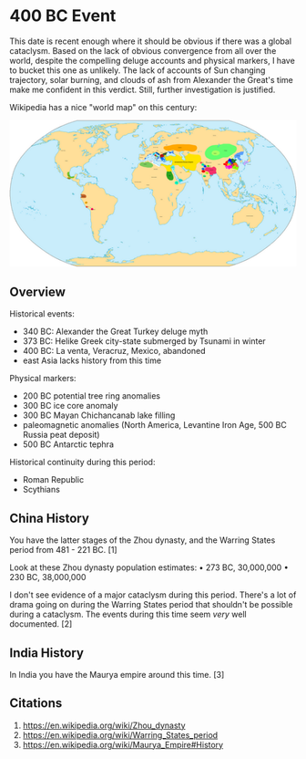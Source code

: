 # 400 BC Event

This date is recent enough where it should be obvious if there was a global cataclysm. Based on the lack of obvious convergence from all over the world, despite the compelling deluge accounts and physical markers, I have to bucket this one as unlikely. The lack of accounts of Sun changing trajectory, solar burning, and clouds of ash from Alexander the Great's time make me confident in this verdict. Still, further investigation is justified.

Wikipedia has a nice "world map" on this century:

![](img/World_in_400_BCE.png)

## Overview

Historical events:
- 340 BC: Alexander the Great Turkey deluge myth
- 373 BC: Helike Greek city-state submerged by Tsunami in winter
- 400 BC: La venta, Veracruz, Mexico, abandoned
- east Asia lacks history from this time

Physical markers:
- 200 BC potential tree ring anomalies
- 300 BC ice core anomaly
- 300 BC Mayan Chichancanab lake filling
- paleomagnetic anomalies (North America, Levantine Iron Age, 500 BC Russia peat deposit)
- 500 BC Antarctic tephra

Historical continuity during this period:
- Roman Republic
- Scythians

## China History

You have the latter stages of the Zhou dynasty, and the Warring States period from 481 - 221 BC. [1]

Look at these Zhou dynasty population estimates:
• 273 BC, 30,000,000
• 230 BC, 38,000,000

I don't see evidence of a major cataclysm during this period. There's a lot of drama going on during the Warring States period that shouldn't be possible during a cataclysm. The events during this time seem *very* well documented. [2]

## India History

In India you have the Maurya empire around this time. [3]

## Citations

1. https://en.wikipedia.org/wiki/Zhou_dynasty
2. https://en.wikipedia.org/wiki/Warring_States_period
3. https://en.wikipedia.org/wiki/Maurya_Empire#History